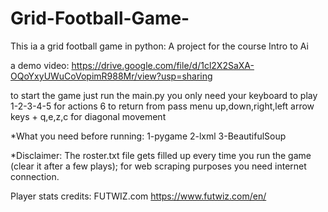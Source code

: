 # Grid-Football-Game-

This ia a grid football game in python: A project for the course Intro to Ai

a demo video:
https://drive.google.com/file/d/1cl2X2SaXA-OQoYxyUWuCoVopimR988Mr/view?usp=sharing

to start the game just run the main.py
you only need your keyboard to play
1-2-3-4-5 for actions
6 to return from pass menu
up,down,right,left arrow keys + q,e,z,c for diagonal movement

*What you need before running:
1-pygame
2-lxml
3-BeautifulSoup

*Disclaimer:
The roster.txt file gets filled up every time you run the game (clear it after a few plays); for web scraping purposes you need internet connection.

Player stats credits:
FUTWIZ.com
https://www.futwiz.com/en/
